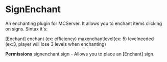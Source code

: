 SignEnchant
===========

An enchanting plugin for MCServer. It allows you to enchant items clicking on signs. Sintax it's:

[Enchant]
enchant (ex: efficiency)
maxenchantlevel(ex: 5)
levelneeded (ex:3, player will lose 3 levels when enchanting)

**Permissions**
signenchant.sign    -    Allows you to place an [Enchant] sign.
